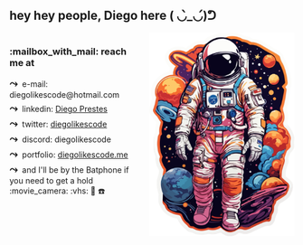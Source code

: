 ## hey hey people, Diego here ( ◡̀_◡́)ᕤ

<div style="display: flex; align-items: flex-start;">
  <div style="flex: 1; padding-right: 10px;">
    <h3>:mailbox_with_mail: reach me at</h3>
    <ul style="list-style-type: none; padding-left: 0;">
      <li style="margin-bottom: 5px;">
        <span style="font-size: 18px; font-weight: bold; margin-right: 4px;">&#10547;</span> e-mail: diegolikescode@hotmail.com
      </li>
      <li style="margin-bottom: 5px;">
        <span style="font-size: 18px; font-weight: bold; margin-right: 4px;">&#10547;</span> linkedin: <a href="https://www.linkedin.com/in/diegolikescode/" target="_blank">Diego Prestes</a>
      </li>
      <li style="margin-bottom: 5px;">
        <span style="font-size: 18px; font-weight: bold; margin-right: 4px;">&#10547;</span> twitter: <a href="https://twitter.com/diegolikescode" target="_blank">diegolikescode</a>
      </li>
      <li style="margin-bottom: 5px;">
        <span style="font-size: 18px; font-weight: bold; margin-right: 4px;">&#10547;</span> discord: diegolikescode
      </li>
      <li style="margin-bottom: 5px;">
        <span style="font-size: 18px; font-weight: bold; margin-right: 4px;">&#10547;</span> portfolio: <a href="https://diegolikescode.me" target="_blank">diegolikescode.me</a>
      </li>
      <li style="margin-bottom: 5px;">
        <span style="font-size: 18px; font-weight: bold; margin-right: 4px;">&#10547;</span> and I'll be by the Batphone if you need to get a hold :movie_camera: :vhs: 🦇 ☎️
      </li>
    </ul>
  </div>
  <div>
    <img src="git_assets/astronaut.webp" width="auto" height="360" style="display: block; margin-left: 10px;">
  </div>
</div>
